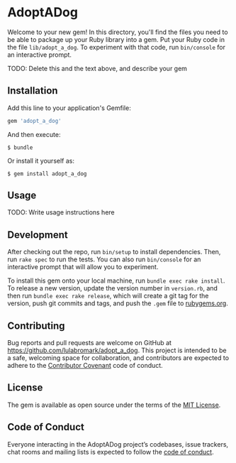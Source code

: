 # AdoptADog

Welcome to your new gem! In this directory, you'll find the files you need to be able to package up your Ruby library into a gem. Put your Ruby code in the file `lib/adopt_a_dog`. To experiment with that code, run `bin/console` for an interactive prompt.

TODO: Delete this and the text above, and describe your gem

## Installation

Add this line to your application's Gemfile:

```ruby
gem 'adopt_a_dog'
```

And then execute:

    $ bundle

Or install it yourself as:

    $ gem install adopt_a_dog

## Usage

TODO: Write usage instructions here

## Development

After checking out the repo, run `bin/setup` to install dependencies. Then, run `rake spec` to run the tests. You can also run `bin/console` for an interactive prompt that will allow you to experiment.

To install this gem onto your local machine, run `bundle exec rake install`. To release a new version, update the version number in `version.rb`, and then run `bundle exec rake release`, which will create a git tag for the version, push git commits and tags, and push the `.gem` file to [rubygems.org](https://rubygems.org).

## Contributing

Bug reports and pull requests are welcome on GitHub at https://github.com/lulabromark/adopt_a_dog. This project is intended to be a safe, welcoming space for collaboration, and contributors are expected to adhere to the [Contributor Covenant](http://contributor-covenant.org) code of conduct.

## License

The gem is available as open source under the terms of the [MIT License](https://opensource.org/licenses/MIT).

## Code of Conduct

Everyone interacting in the AdoptADog project’s codebases, issue trackers, chat rooms and mailing lists is expected to follow the [code of conduct](https://github.com/lulabromark/adopt_a_dog/blob/master/CODE_OF_CONDUCT.md).
